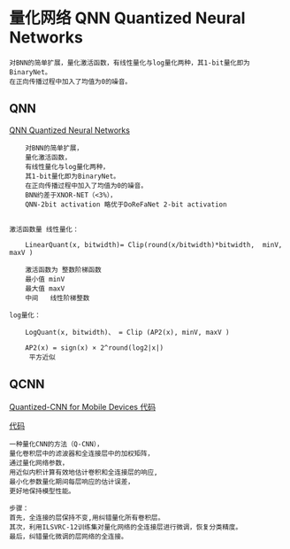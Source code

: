 # 量化网络 QNN Quantized Neural Networks
    对BNN的简单扩展，量化激活函数，有线性量化与log量化两种，其1-bit量化即为BinaryNet。
    在正向传播过程中加入了均值为0的噪音。



## QNN
[QNN Quantized Neural Networks ](https://arxiv.org/pdf/1609.07061.pdf)

        对BNN的简单扩展，
        量化激活函数，
        有线性量化与log量化两种，
        其1-bit量化即为BinaryNet。
        在正向传播过程中加入了均值为0的噪音。 
        BNN约差于XNOR-NET（<3%），
        QNN-2bit activation 略优于DoReFaNet 2-bit activation


    激活函数量 线性量化：

        LinearQuant(x, bitwidth)= Clip(round(x/bitwidth)*bitwidth,  minV, maxV )

        激活函数为 整数阶梯函数  
        最小值 minV
        最大值 maxV
        中间   线性阶梯整数

    log量化：

        LogQuant(x, bitwidth)、 = Clip (AP2(x), minV, maxV )

        AP2(x) = sign(x) × 2^round(log2|x|)
         平方近似


## QCNN

[Quantized-CNN for Mobile Devices 代码](https://github.com/Ewenwan/quantized-cnn)

[代码](https://github.com/Ewenwan/quantized-cnn)

    一种量化CNN的方法（Q-CNN），
    量化卷积层中的滤波器和全连接层中的加权矩阵，
    通过量化网络参数，
    用近似内积计算有效地估计卷积和全连接层的响应,
    最小化参数量化期间每层响应的估计误差，
    更好地保持模型性能。

    步骤：
    首先，全连接的层保持不变,用纠错量化所有卷积层。
    其次，利用ILSVRC-12训练集对量化网络的全连接层进行微调，恢复分类精度。
    最后，纠错量化微调的层网络的全连接。
